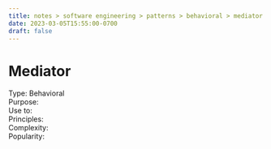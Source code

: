 ```yaml
---
title: notes > software engineering > patterns > behavioral > mediator
date: 2023-03-05T15:55:00-0700
draft: false
---
```

# Mediator
Type: Behavioral  
Purpose:  
Use to:  
Principles:  
Complexity:  
Popularity:  
